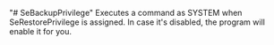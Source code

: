"# SeBackupPrivilege" 
Executes a command as SYSTEM when SeRestorePrivilege is assigned. In case it's disabled, the program will enable it for you.